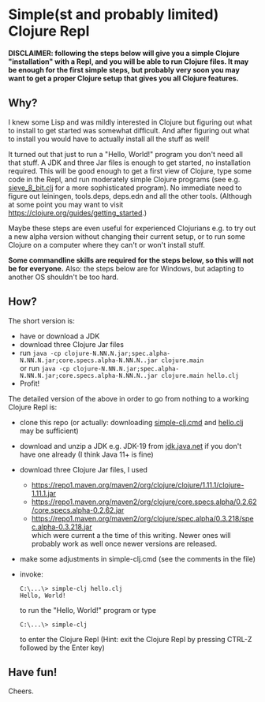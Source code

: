 # Simple(st and probably limited) Clojure Repl

**DISCLAIMER: following the steps below will give you a simple Clojure "installation"
with a Repl, and you will be able to run Clojure files.
It may be enough for the first simple steps,
but probably very soon you may want to get a proper Clojure setup
that gives you all Clojure features.**

## Why?

I knew some Lisp and was mildly interested in Clojure
but figuring out what to install to get started was somewhat difficult.
And after figuring out what to install you would have to actually
install all the stuff as well!

It turned out that just to run a "Hello, World!" program you don't need all that stuff.
A JDK and three Jar files is enough to get started,
no installation required.
This will be good enough to get a first view of Clojure,
type some code in the Repl,
and run moderately simple Clojure programs
(see e.g. [sieve_8_bit.clj](sieve_8_bit.clj) for a more sophisticated program).
No immediate need to figure out leiningen, tools.deps, deps.edn
and all the other tools.
(Although at some point you may want to visit https://clojure.org/guides/getting_started.)

Maybe these steps are even useful for experienced Clojurians e.g. to try out a new alpha version without changing their current setup, or to run some Clojure on a computer where they can't or won't install stuff.

**Some commandline skills are required for the steps below,
so this will not be for everyone.**
Also: the steps below are for Windows,
but adapting to another OS shouldn't be too hard.

## How?

The short version is:
- have or download a JDK
- download three Clojure Jar files
- run `java -cp clojure-N.NN.N.jar;spec.alpha-N.NN.N.jar;core.specs.alpha-N.NN.N..jar clojure.main`  
  or run `java -cp clojure-N.NN.N.jar;spec.alpha-N.NN.N.jar;core.specs.alpha-N.NN.N..jar clojure.main hello.clj`
- Profit!

The detailed version of the above in order to go from nothing to a working Clojure Repl is:
- clone this repo (or actually: downloading [simple-clj.cmd](simple-clj.cmd)
and [hello.clj](hello.clj) may be sufficient)
- download and unzip a JDK e.g. JDK-19 from [jdk.java.net](https://https://jdk.java.net/) if you don't have one already (I think Java 11+ is fine)
- download three Clojure Jar files, I used
  - https://repo1.maven.org/maven2/org/clojure/clojure/1.11.1/clojure-1.11.1.jar
  - https://repo1.maven.org/maven2/org/clojure/core.specs.alpha/0.2.62/core.specs.alpha-0.2.62.jar
  - https://repo1.maven.org/maven2/org/clojure/spec.alpha/0.3.218/spec.alpha-0.3.218.jar  
  which were current a the time of this writing. Newer ones will probably work as well once newer versions are released.
- make some adjustments in simple-clj.cmd (see the comments in the file)
- invoke:

      C:\...\> simple-clj hello.clj
      Hello, World!

  to run the "Hello, World!" program or type
  
      C:\...\> simple-clj
  
  to enter the Clojure Repl (Hint: exit the Clojure Repl by pressing CTRL-Z followed by the Enter key)

## Have fun!
Cheers.